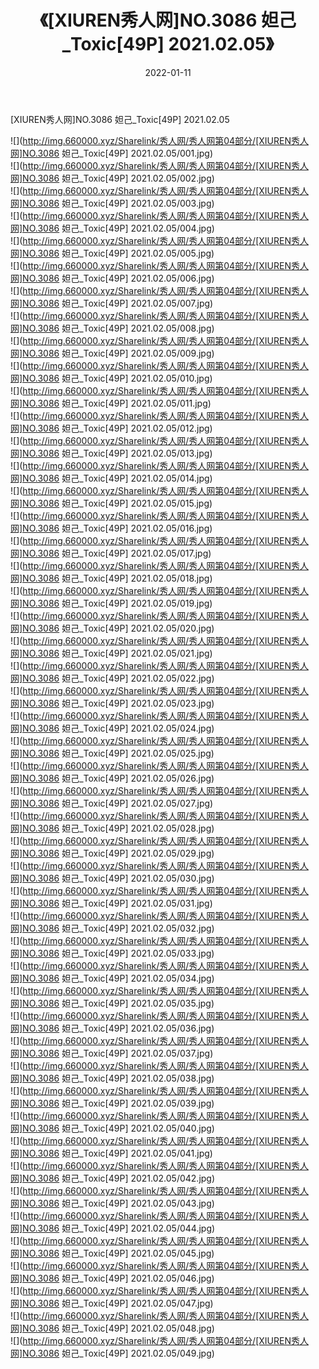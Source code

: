 ﻿---
layout: post
title:  《[XIUREN秀人网]NO.3086 妲己_Toxic[49P] 2021.02.05》
date:   2022-01-11
img: http://img.660000.xyz/Sharelink/秀人网/秀人网第04部分/[XIUREN秀人网]NO.3086 妲己_Toxic[49P] 2021.02.05/000.jpg
categories: [美女, 清纯, 唯美]
---

[XIUREN秀人网]NO.3086 妲己_Toxic[49P] 2021.02.05

 ![](http://img.660000.xyz/Sharelink/秀人网/秀人网第04部分/[XIUREN秀人网]NO.3086 妲己_Toxic[49P] 2021.02.05/001.jpg) <br>![](http://img.660000.xyz/Sharelink/秀人网/秀人网第04部分/[XIUREN秀人网]NO.3086 妲己_Toxic[49P] 2021.02.05/002.jpg) <br>![](http://img.660000.xyz/Sharelink/秀人网/秀人网第04部分/[XIUREN秀人网]NO.3086 妲己_Toxic[49P] 2021.02.05/003.jpg) <br>![](http://img.660000.xyz/Sharelink/秀人网/秀人网第04部分/[XIUREN秀人网]NO.3086 妲己_Toxic[49P] 2021.02.05/004.jpg) <br>![](http://img.660000.xyz/Sharelink/秀人网/秀人网第04部分/[XIUREN秀人网]NO.3086 妲己_Toxic[49P] 2021.02.05/005.jpg) <br>![](http://img.660000.xyz/Sharelink/秀人网/秀人网第04部分/[XIUREN秀人网]NO.3086 妲己_Toxic[49P] 2021.02.05/006.jpg) <br>![](http://img.660000.xyz/Sharelink/秀人网/秀人网第04部分/[XIUREN秀人网]NO.3086 妲己_Toxic[49P] 2021.02.05/007.jpg) <br>![](http://img.660000.xyz/Sharelink/秀人网/秀人网第04部分/[XIUREN秀人网]NO.3086 妲己_Toxic[49P] 2021.02.05/008.jpg) <br>![](http://img.660000.xyz/Sharelink/秀人网/秀人网第04部分/[XIUREN秀人网]NO.3086 妲己_Toxic[49P] 2021.02.05/009.jpg) <br>![](http://img.660000.xyz/Sharelink/秀人网/秀人网第04部分/[XIUREN秀人网]NO.3086 妲己_Toxic[49P] 2021.02.05/010.jpg) <br>![](http://img.660000.xyz/Sharelink/秀人网/秀人网第04部分/[XIUREN秀人网]NO.3086 妲己_Toxic[49P] 2021.02.05/011.jpg) <br>![](http://img.660000.xyz/Sharelink/秀人网/秀人网第04部分/[XIUREN秀人网]NO.3086 妲己_Toxic[49P] 2021.02.05/012.jpg) <br>![](http://img.660000.xyz/Sharelink/秀人网/秀人网第04部分/[XIUREN秀人网]NO.3086 妲己_Toxic[49P] 2021.02.05/013.jpg) <br>![](http://img.660000.xyz/Sharelink/秀人网/秀人网第04部分/[XIUREN秀人网]NO.3086 妲己_Toxic[49P] 2021.02.05/014.jpg) <br>![](http://img.660000.xyz/Sharelink/秀人网/秀人网第04部分/[XIUREN秀人网]NO.3086 妲己_Toxic[49P] 2021.02.05/015.jpg) <br>![](http://img.660000.xyz/Sharelink/秀人网/秀人网第04部分/[XIUREN秀人网]NO.3086 妲己_Toxic[49P] 2021.02.05/016.jpg) <br>![](http://img.660000.xyz/Sharelink/秀人网/秀人网第04部分/[XIUREN秀人网]NO.3086 妲己_Toxic[49P] 2021.02.05/017.jpg) <br>![](http://img.660000.xyz/Sharelink/秀人网/秀人网第04部分/[XIUREN秀人网]NO.3086 妲己_Toxic[49P] 2021.02.05/018.jpg) <br>![](http://img.660000.xyz/Sharelink/秀人网/秀人网第04部分/[XIUREN秀人网]NO.3086 妲己_Toxic[49P] 2021.02.05/019.jpg) <br>![](http://img.660000.xyz/Sharelink/秀人网/秀人网第04部分/[XIUREN秀人网]NO.3086 妲己_Toxic[49P] 2021.02.05/020.jpg) <br>![](http://img.660000.xyz/Sharelink/秀人网/秀人网第04部分/[XIUREN秀人网]NO.3086 妲己_Toxic[49P] 2021.02.05/021.jpg) <br>![](http://img.660000.xyz/Sharelink/秀人网/秀人网第04部分/[XIUREN秀人网]NO.3086 妲己_Toxic[49P] 2021.02.05/022.jpg) <br>![](http://img.660000.xyz/Sharelink/秀人网/秀人网第04部分/[XIUREN秀人网]NO.3086 妲己_Toxic[49P] 2021.02.05/023.jpg) <br>![](http://img.660000.xyz/Sharelink/秀人网/秀人网第04部分/[XIUREN秀人网]NO.3086 妲己_Toxic[49P] 2021.02.05/024.jpg) <br>![](http://img.660000.xyz/Sharelink/秀人网/秀人网第04部分/[XIUREN秀人网]NO.3086 妲己_Toxic[49P] 2021.02.05/025.jpg) <br>![](http://img.660000.xyz/Sharelink/秀人网/秀人网第04部分/[XIUREN秀人网]NO.3086 妲己_Toxic[49P] 2021.02.05/026.jpg) <br>![](http://img.660000.xyz/Sharelink/秀人网/秀人网第04部分/[XIUREN秀人网]NO.3086 妲己_Toxic[49P] 2021.02.05/027.jpg) <br>![](http://img.660000.xyz/Sharelink/秀人网/秀人网第04部分/[XIUREN秀人网]NO.3086 妲己_Toxic[49P] 2021.02.05/028.jpg) <br>![](http://img.660000.xyz/Sharelink/秀人网/秀人网第04部分/[XIUREN秀人网]NO.3086 妲己_Toxic[49P] 2021.02.05/029.jpg) <br>![](http://img.660000.xyz/Sharelink/秀人网/秀人网第04部分/[XIUREN秀人网]NO.3086 妲己_Toxic[49P] 2021.02.05/030.jpg) <br>![](http://img.660000.xyz/Sharelink/秀人网/秀人网第04部分/[XIUREN秀人网]NO.3086 妲己_Toxic[49P] 2021.02.05/031.jpg) <br>![](http://img.660000.xyz/Sharelink/秀人网/秀人网第04部分/[XIUREN秀人网]NO.3086 妲己_Toxic[49P] 2021.02.05/032.jpg) <br>![](http://img.660000.xyz/Sharelink/秀人网/秀人网第04部分/[XIUREN秀人网]NO.3086 妲己_Toxic[49P] 2021.02.05/033.jpg) <br>![](http://img.660000.xyz/Sharelink/秀人网/秀人网第04部分/[XIUREN秀人网]NO.3086 妲己_Toxic[49P] 2021.02.05/034.jpg) <br>![](http://img.660000.xyz/Sharelink/秀人网/秀人网第04部分/[XIUREN秀人网]NO.3086 妲己_Toxic[49P] 2021.02.05/035.jpg) <br>![](http://img.660000.xyz/Sharelink/秀人网/秀人网第04部分/[XIUREN秀人网]NO.3086 妲己_Toxic[49P] 2021.02.05/036.jpg) <br>![](http://img.660000.xyz/Sharelink/秀人网/秀人网第04部分/[XIUREN秀人网]NO.3086 妲己_Toxic[49P] 2021.02.05/037.jpg) <br>![](http://img.660000.xyz/Sharelink/秀人网/秀人网第04部分/[XIUREN秀人网]NO.3086 妲己_Toxic[49P] 2021.02.05/038.jpg) <br>![](http://img.660000.xyz/Sharelink/秀人网/秀人网第04部分/[XIUREN秀人网]NO.3086 妲己_Toxic[49P] 2021.02.05/039.jpg) <br>![](http://img.660000.xyz/Sharelink/秀人网/秀人网第04部分/[XIUREN秀人网]NO.3086 妲己_Toxic[49P] 2021.02.05/040.jpg) <br>![](http://img.660000.xyz/Sharelink/秀人网/秀人网第04部分/[XIUREN秀人网]NO.3086 妲己_Toxic[49P] 2021.02.05/041.jpg) <br>![](http://img.660000.xyz/Sharelink/秀人网/秀人网第04部分/[XIUREN秀人网]NO.3086 妲己_Toxic[49P] 2021.02.05/042.jpg) <br>![](http://img.660000.xyz/Sharelink/秀人网/秀人网第04部分/[XIUREN秀人网]NO.3086 妲己_Toxic[49P] 2021.02.05/043.jpg) <br>![](http://img.660000.xyz/Sharelink/秀人网/秀人网第04部分/[XIUREN秀人网]NO.3086 妲己_Toxic[49P] 2021.02.05/044.jpg) <br>![](http://img.660000.xyz/Sharelink/秀人网/秀人网第04部分/[XIUREN秀人网]NO.3086 妲己_Toxic[49P] 2021.02.05/045.jpg) <br>![](http://img.660000.xyz/Sharelink/秀人网/秀人网第04部分/[XIUREN秀人网]NO.3086 妲己_Toxic[49P] 2021.02.05/046.jpg) <br>![](http://img.660000.xyz/Sharelink/秀人网/秀人网第04部分/[XIUREN秀人网]NO.3086 妲己_Toxic[49P] 2021.02.05/047.jpg) <br>![](http://img.660000.xyz/Sharelink/秀人网/秀人网第04部分/[XIUREN秀人网]NO.3086 妲己_Toxic[49P] 2021.02.05/048.jpg) <br>![](http://img.660000.xyz/Sharelink/秀人网/秀人网第04部分/[XIUREN秀人网]NO.3086 妲己_Toxic[49P] 2021.02.05/049.jpg) <br>